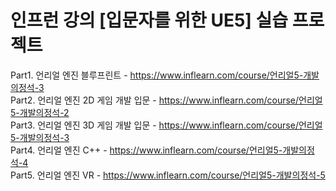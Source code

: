 # 인프런 강의 [입문자를 위한 UE5] 실습 프로젝트
Part1. 언리얼 엔진 블루프린트 - https://www.inflearn.com/course/언리얼5-개발의정석-3 <br>
Part2. 언리얼 엔진 2D 게임 개발 입문 - https://www.inflearn.com/course/언리얼5-개발의정석-2 <br>
Part3. 언리얼 엔진 3D 게임 개발 입문 - https://www.inflearn.com/course/언리얼5-개발의정석-3 <br>
Part4. 언리얼 엔진 C++ - https://www.inflearn.com/course/언리얼5-개발의정석-4 <br>
Part5. 언리얼 엔진 VR - https://www.inflearn.com/course/언리얼5-개발의정석-5

